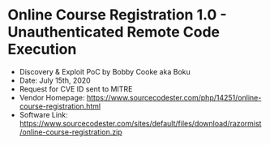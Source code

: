 # Online Course Registration 1.0 - Unauthenticated Remote Code Execution  
+ Discovery & Exploit PoC by Bobby Cooke aka Boku  
+ Date: July 15th, 2020
+ Request for CVE ID sent to MITRE
+ Vendor Homepage: https://www.sourcecodester.com/php/14251/online-course-registration.html  
+ Software Link:  https://www.sourcecodester.com/sites/default/files/download/razormist/online-course-registration.zip  
 
